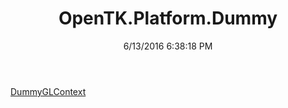 ﻿---
title: OpenTK.Platform.Dummy
date: 6/13/2016 6:38:18 PM
---

[DummyGLContext](T-OpenTK.Platform.Dummy.DummyGLContext.html)

